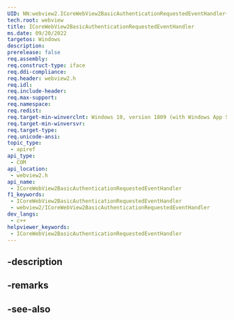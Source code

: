 ```yaml
---
UID: NN:webview2.ICoreWebView2BasicAuthenticationRequestedEventHandler~r1
tech.root: webview
title: ICoreWebView2BasicAuthenticationRequestedEventHandler
ms.date: 09/20/2022
targetos: Windows
description: 
prerelease: false
req.assembly: 
req.construct-type: iface
req.ddi-compliance: 
req.header: webview2.h
req.idl: 
req.include-header: 
req.max-support: 
req.namespace: 
req.redist: 
req.target-min-winverclnt: Windows 10, version 1809 (with Windows App SDK 1.1 or later)
req.target-min-winversvr: 
req.target-type: 
req.unicode-ansi: 
topic_type:
 - apiref
api_type:
 - COM
api_location:
 - webview2.h
api_name:
 - ICoreWebView2BasicAuthenticationRequestedEventHandler
f1_keywords:
 - ICoreWebView2BasicAuthenticationRequestedEventHandler
 - webview2/ICoreWebView2BasicAuthenticationRequestedEventHandler
dev_langs:
 - c++
helpviewer_keywords:
 - ICoreWebView2BasicAuthenticationRequestedEventHandler
---
```


## -description

## -remarks

## -see-also

